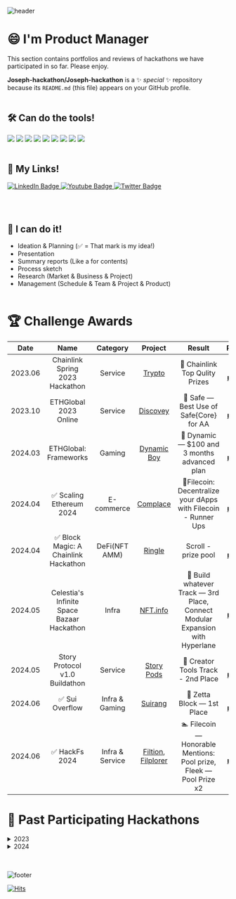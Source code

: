 ![header](https://capsule-render.vercel.app/api?type=waving&color=auto&height=300&section=header&text=Hackathon%20Review&fontSize=40&animation=fadeIn&fontAlignY=38)

# 😄 I'm Product Manager
This section contains portfolios and reviews of hackathons we have participated in so far.
Please enjoy.

**Joseph-hackathon/Joseph-hackathon** is a ✨ _special_ ✨ repository because its `README.md` (this file) appears on your GitHub profile.
<br></br>
## 🛠️ Can do the tools!
<img src="https://img.shields.io/badge/Figma-F24E1E?style=flat&logo=Figma&logoColor=white"/> <img src="https://img.shields.io/badge/Google Docs-4285F4?style=flat&logo=googledocs&logoColor=white"/> <img src="https://img.shields.io/badge/Google Sheet-34A853?style=flat&logo=googlesheets&logoColor=white"/> <img src="https://img.shields.io/badge/Google Meet-00897B?style=flat&logo=googlemeet&logoColor=white"/> <img src="https://img.shields.io/badge/Notion-ffffff?style=flat&logo=notion&logoColor=black"/> <img src="https://img.shields.io/badge/obsidian-7C3AED?style=flat&logo=obsidian&logoColor=white"/> <img src="https://img.shields.io/badge/Youtube-FF0000?style=flat&logo=youtube&logoColor=white"/> <img src="https://img.shields.io/badge/Mark down-ffffff?style=flat&logo=markdown&logoColor=black"/> <img src="https://img.shields.io/badge/Python-3776AB?style=flat&logo=python&logoColor=white"/>
<br></br>
## 📌 My Links!
<div id="badges">
  <a href="https://www.linkedin.com/in/joseph-cho-a15490261/">
    <img src="https://img.shields.io/badge/LinkedIn-blue?style=flat&logo=linkedin&logoColor=white" alt="LinkedIn Badge"/>
  </a>
  <a href="https://www.youtube.com/channel/UC00Sml4bBWzSyURSt0RZRrg">
    <img src="https://img.shields.io/badge/YouTube-FF0000?style=flat&logo=youtube&logoColor=white" alt="Youtube Badge"/>
  </a>
  <a href="https://x.com/abel_collector">
    <img src="https://img.shields.io/badge/x-000000?style=flat&logo=x&logoColor=white" alt="Twitter Badge"/>
  </a>
</div>

<br></br>
## 🚨 I can do it!
- Ideation & Planning (✅ = That mark is my idea!)
- Presentation
- Summary reports (Like a for contents)
- Process sketch
- Research (Market & Business & Project)
- Management (Schedule & Team & Project & Product)
<br></br>

# 🏆 Challenge Awards

|Date|Name|Category|Project|Result|Review|
|:---:|:---:|:---:|:---:|:---:|:---:|
|2023.06|Chainlink Spring 2023 Hackathon|Service|[Trypto](https://devpost.com/software/not-yet-6rw8c2?ref_content=my-projects-tab&ref_feature=my_projects)|🎉 Chainlink Top Qulity Prizes|[**See more...**](https://github.com/Joseph-hackathon/hackathon/blob/main/Chainlink%20Spring%202023%20Hackathon.md)
|2023.10|ETHGlobal 2023 Online|Service|[Discovey](https://ethglobal.com/showcase/discovey-tuywc)|🥉 Safe — Best Use of Safe{Core} for AA|[**See more...**](https://github.com/Joseph-hackathon/hackathon/blob/main/ETHGlobal%202023%20Online.md)
|2024.03|ETHGlobal: Frameworks|Gaming|[Dynamic Boy](https://ethglobal.com/showcase/dynamic-boy-xpwo0)|🎉 Dynamic — $100 and 3 months advanced plan|[**See more...**](https://github.com/Joseph-hackathon/hackathon/blob/main/ETHGlobal:%20Frameworks.md)
|2024.04|✅ Scaling Ethereum 2024|E-commerce|[Complace](https://ethglobal.com/showcase/complace-7v01t)|🏃Filecoin: Decentralize your dApps with Filecoin - Runner Ups|[**See more...**](https://github.com/Joseph-hackathon/hackathon/blob/main/Scaling%20Ethereum%202024.md)
|2024.04|✅ Block Magic: A Chainlink Hackathon|DeFi(NFT AMM)|[Ringle](https://devpost.com/software/ringle)|Scroll -prize pool|[**See more...**](https://github.com/Joseph-hackathon/hackathon/blob/main/Block%20Magic:%20A%20Chainlink%20Hackathon.md)
|2024.05|Celestia's Infinite Space Bazaar Hackathon|Infra|[NFT.info](https://dorahacks.io/ko/buidl/12604)|🥉 Build whatever Track — 3rd Place, Connect Modular Expansion with Hyperlane|[**See more...**](https://github.com/Joseph-hackathon/hackathon/blob/main/Celestia's%20Infinite%20Space%20Bazaar%20Hackathon%20.md)
|2024.05|Story Protocol v1.0 Buildathon|Service|[Story Pods](https://devfolio.co/projects/story-podcast-3d2e)|🥈 Creator Tools Track - 2nd Place|[**See more...**](https://github.com/Joseph-hackathon/hackathon/blob/main/Story%20Protocol%20v1.0%20Buildathon.md)
|2024.06|✅ Sui Overflow|Infra & Gaming|[Suirang](https://docs.google.com/presentation/d/1ub2e2YDdFAdV_jgsCEQXuFHDZwFf5scdk9yzNkMKE6s/edit?usp=sharing)|🥇 Zetta Block — 1st Place|[**See more...**](https://github.com/Joseph-hackathon/hackathon/blob/main/Sui%20overflow.md)
|2024.06|✅ HackFs 2024|Infra & Service|[Filtion](https://ethglobal.com/showcase/filtion-i0rnb), [Filplorer](https://ethglobal.com/showcase/filplorer-xofgw)|🏊 Filecoin — Honorable Mentions: Pool prize, Fleek — Pool Prize x2|[**See more...**](https://github.com/Joseph-hackathon/hackathon/blob/main/ETHGlobal:%20HackFS%202024.md)

# 📜 Past Participating Hackathons
<details>
<summary>
  2023
</summary>
<div markdown="1">

  #### ✅ Constellation: A Chainlink Hackathon
> [**Re-Fresh**](https://github.com/Joseph-hackathon/hackathon/blob/main/Constellation%3A%20A%20Chainlink%20Hackathon.md) — To breathe life into a dying project

</div>
</details>

<details>
<summary>
  2024
</summary>
<div markdown="1">

#### ✅ ETHGlobal: LFGHO
> [**GCLC - GHO Credit Loan Card**](https://github.com/Joseph-hackathon/hackathon/blob/main/ETHGlobal%3A%20LFGHO.md) — Web3 GHO-based simple payment system and dNFT credit loan card payment system
#### ✅ ETHGlobal: Circuit Breaker
> [**zk-LinkHub**](https://github.com/Joseph-hackathon/hackathon/blob/main/ETHGlobal%3A%20Circuit%20Breaker.md) — Unlock online potential with ZK email: Unique email, website, and collaboration tools for seamless digital experiences
#### ETH Seoul 2024
> [**AI Guard Snap**](https://github.com/Joseph-hackathon/hackathon/blob/main/ETH%20Seoul%202024.md) — AI Guard Snap provides wallet snap services and AI-based API services
#### StarkHack
> [**HyperStark**](https://github.com/Joseph-hackathon/hackathon/blob/main/StarkHack.md) — Automated Rewards and Reinvesting, Harvesting in the HyperStark Vault Service on Starknet.

</div>
</details>
<br></br>

![footer](https://capsule-render.vercel.app/api?type=waving&color=auto&height=90&section=footer)

[![Hits](https://hits.seeyoufarm.com/api/count/incr/badge.svg?url=https%3A%2F%2Fgithub.com%2Fjoesph-hackathon%2Fhit-counter&count_bg=%23D76FEF&title_bg=%23555555&icon=&icon_color=%23E7E7E7&title=hits&edge_flat=false)](https://hits.seeyoufarm.com)
